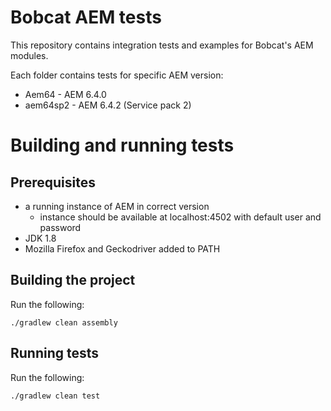 # Bobcat AEM tests
This repository contains integration tests and examples for Bobcat's AEM modules.

Each folder contains tests for specific AEM version:

- Aem64 - AEM 6.4.0
- aem64sp2 - AEM 6.4.2 (Service pack 2)

# Building and running tests

## Prerequisites
- a running instance of AEM in correct version
    - instance should be available at localhost:4502 with default user and password
- JDK 1.8
- Mozilla Firefox and Geckodriver added to PATH

## Building the project
Run the following:
```
./gradlew clean assembly
```

## Running tests
Run the following:
```
./gradlew clean test
```
